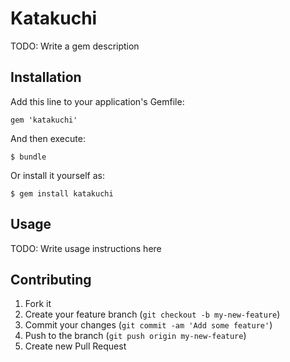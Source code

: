 # Katakuchi

TODO: Write a gem description

## Installation

Add this line to your application's Gemfile:

    gem 'katakuchi'

And then execute:

    $ bundle

Or install it yourself as:

    $ gem install katakuchi

## Usage

TODO: Write usage instructions here

## Contributing

1. Fork it
2. Create your feature branch (`git checkout -b my-new-feature`)
3. Commit your changes (`git commit -am 'Add some feature'`)
4. Push to the branch (`git push origin my-new-feature`)
5. Create new Pull Request
